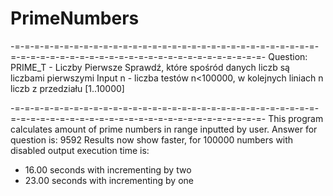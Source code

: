 # PrimeNumbers
-=-=-=-=-=-=-=-=-=-=-=-=-=-=-=-=-=-=-=-=-=-=-=-=-=-=-=-=-=-=-=-=-=-=-=-=-=-=-=-=-=-=-=-=-=-=-=-=-=-=-=-=-=-=-=-=-=-
Question:
PRIME_T - Liczby Pierwsze
Sprawdź, które spośród danych liczb są liczbami pierwszymi
Input
n - liczba testów n<100000, w kolejnych liniach n liczb z przedziału [1..10000]

-=-=-=-=-=-=-=-=-=-=-=-=-=-=-=-=-=-=-=-=-=-=-=-=-=-=-=-=-=-=-=-=-=-=-=-=-=-=-=-=-=-=-=-=-=-=-=-=-=-=-=-=-=-=-=-=-=-
This program calculates amount of prime numbers in range inputted by user.
Answer for question is: 9592 
Results now show faster, for 100000 numbers with disabled output execution time is: 
- 16.00 seconds with incrementing by two
- 23.00 seconds with incrementing by one
